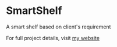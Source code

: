 # SmartShelf
A smart shelf based on client's requirement


For full project details, visit [my website](https://itskevcc.space/smart-shelf/)
